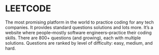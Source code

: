 # LEETCODE

The most promising platform in the world to practice coding for any tech companies. It provides standard questions solutions and lots more. It’s a website where people–mostly software engineers–practice their coding skills. There are 800+ questions (and growing), each with multiple solutions. Questions are ranked by level of difficulty: easy, medium, and hard.
